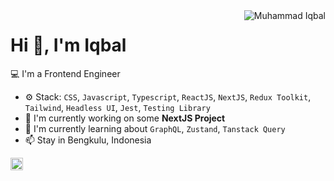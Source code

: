 <img align="right" src="https://komarev.com/ghpvc/?username=muhammadiqbalid83" alt="Muhammad Iqbal" />

<h1>Hi 👋, I'm Iqbal</h1>

💻 I'm a Frontend Engineer 

- ⚙️ Stack: `CSS`, `Javascript`, `Typescript`, `ReactJS`, `NextJS`, `Redux Toolkit`, `Tailwind`, `Headless UI`, `Jest`, `Testing Library`
- 🏢 I'm currently working on some **NextJS Project**
- 🌱 I'm currently learning about `GraphQL`, `Zustand`, `Tanstack Query`
- 📫 Stay in Bengkulu, Indonesia

<p align="center">


<a href="https://www.linkedin.com/in/muhammadiqbalid83/" target="blank"><img align="center" src="https://cdn.jsdelivr.net/npm/simple-icons@3.0.1/icons/linkedin.svg" alt="Muhammad Iqbal" height="20" width="20" /></a>


</p>
